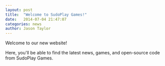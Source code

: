 ```yaml
---
layout: post
title:  "Welcome to SudoPlay Games!"
date:   2014-07-04 21:47:07
categories: news
author: Jason Taylor
---
```


Welcome to our new website!

Here, you'll be able to find the latest news, games, and open-source code from SudoPlay Games.